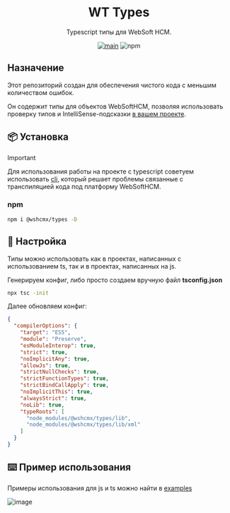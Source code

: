 <h1 align="center">WT Types</h1>
<div align="center">
  Typescript типы для WebSoft HCM.

  [![main](https://github.com/wshcmx/types/actions/workflows/check.yml/badge.svg)](https://github.com/wshcmx/types/actions/workflows/check.yml)
  ![npm](https://img.shields.io/npm/dw/@wshcmx/types)
</div>

## Назначение

Этот репозиторий создан для обеспечения чистого кода с меньшим количеством ошибок.

Он содержит типы для объектов WebSoftHCM, позволяя использовать проверку типов и IntelliSense-подсказки [в вашем проекте](#%EF%B8%8F-Пример-использования).

## 📦 Установка

> [!IMPORTANT]
> Для использования работы на проекте с typescript советуем использовать [cli](https://github.com/wshcmx/cli), который решает проблемы связанные с транспиляцией кода под платформу WebSoftHCM.

### npm

```bash
npm i @wshcmx/types -D
```

## 🔨 Настройка

Типы можно использовать как в проектах, написанных с использованием ts, так и в проектах, написанных на js.

Генерируем конфиг, либо просто создаем вручную файл **tsconfig.json**

```bash
npx tsc -init
```

Далее обновляем конфиг:

```json
{
  "compilerOptions": {
    "target": "ES5",
    "module": "Preserve",
    "esModuleInterop": true,
    "strict": true,
    "noImplicitAny": true,
    "allowJs": true,
    "strictNullChecks": true,
    "strictFunctionTypes": true,
    "strictBindCallApply": true,
    "noImplicitThis": true,
    "alwaysStrict": true,
    "noLib": true,
    "typeRoots": [
      "node_modules/@wshcmx/types/lib",
      "node_modules/@wshcmx/types/lib/xml"
    ]
  }
}
```

## ⌨️ Пример использования

Примеры использования для js и ts можно найти в [examples](/examples/)

![image](https://github.com/HCM-guru/webtutor-types/assets/693254/aefa6c12-4479-4cab-a7e8-c29d880358b7)
